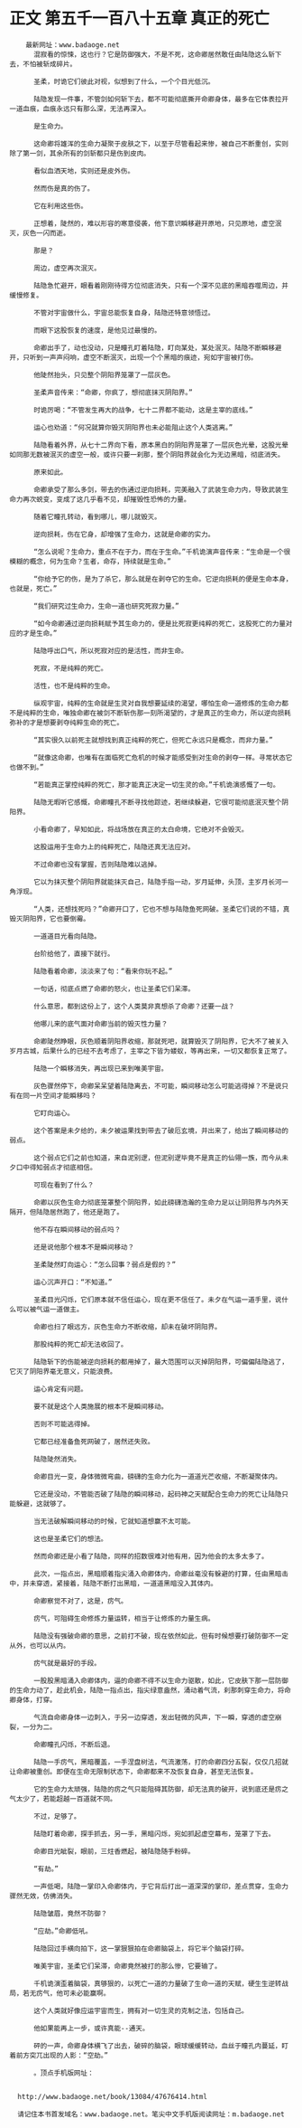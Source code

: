 # 正文 第五千一百八十五章 真正的死亡
        最新网址：www.badaoge.net
          混寂看的惊悚，这也行？它是防御强大，不是不死，这命卿居然敢任由陆隐这么斩下去，不怕被斩成碎片。
      
          圣柔，时诡它们彼此对视，似想到了什么，一个个目光低沉。
      
          陆隐发现一件事，不管剑如何斩下去，都不可能彻底撕开命卿身体，最多在它体表拉开一道血痕，血痕永远只有那么深，无法再深入。
      
          是生命力。
      
          这命卿将雄浑的生命力凝聚于皮肤之下，以至于尽管看起来惨，被自己不断重创，实则除了第一剑，其余所有的剑斩都只是伤到皮肉。
      
          看似血洒天地，实则还是皮外伤。
      
          然而伤是真的伤了。
      
          它在利用这些伤。
      
          正想着，陡然的，难以形容的寒意侵袭，他下意识瞬移避开原地，只见原地，虚空泯灭，灰色一闪而逝。
      
          那是？
      
          周边，虚空再次泯灭。
      
          陆隐急忙避开，眼看着刚刚待得方位彻底消失，只有一个深不见底的黑暗吞噬周边，并缓慢修复。
      
          不管对宇宙做什么，宇宙总能恢复自身，陆隐还特意领悟过。
      
          而眼下这股恢复的速度，是他见过最慢的。
      
          命卿出手了，动也没动，只是瞳孔盯着陆隐，盯向某处，某处泯灭。陆隐不断瞬移避开，只听到一声声闷响，虚空不断泯灭，出现一个个黑暗的痕迹，宛如宇宙被打伤。
      
          他陡然抬头，只见整个阴阳界笼罩了一层灰色。
      
          圣柔声音传来：“命卿，你疯了，想彻底抹灭阴阳界。”
      
          时诡厉喝：“不管发生再大的战争，七十二界都不能动，这是主宰的底线。”
      
          运心也劝道：“何况就算你毁灭阴阳界也未必能阻止这个人类逃离。”
      
          陆隐看着外界，从七十二界向下看，原本黑白的阴阳界笼罩了一层灰色光晕，这股光晕如同那无数被泯灭的虚空一般，或许只要一刹那，整个阴阳界就会化为无边黑暗，彻底消失。
      
          原来如此。
      
          命卿承受了那么多剑，带去的伤通过逆向损耗，完美融入了武装生命力内，导致武装生命力再次蜕变，变成了这几乎看不见，却摧毁性恐怖的力量。
      
          随着它瞳孔转动，看到哪儿，哪儿就毁灭。
      
          逆向损耗，伤在它身，却增强了生命力，这就是命卿的实力。
      
          “怎么说呢？生命力，重点不在于力，而在于生命。”千机诡演声音传来：“生命是一个很模糊的概念，何为生命？生者，命存，持续就是生命。”
      
          “你给予它的伤，是为了杀它，那么就是在剥夺它的生命。它逆向损耗的便是生命本身，也就是，死亡。”
      
          “我们研究过生命力，生命一道也研究死寂力量。”
      
          “如今命卿通过逆向损耗赋予其生命力的，便是比死寂更纯粹的死亡，这股死亡的力量对应的才是生命。”
      
          陆隐呼出口气，所以死寂对应的是活性，而非生命。
      
          死寂，不是纯粹的死亡。
      
          活性，也不是纯粹的生命。
      
          纵观宇宙，纯粹的生命就是生灵对自我想要延续的渴望，哪怕生命一道修炼的生命力都不是纯粹的生命，唯独命卿在被剑不断斩伤那一刻所渴望的，才是真正的生命力，所以逆向损耗弥补的才是想要剥夺纯粹生命的死亡。
      
          “其实很久以前死主就想找到真正纯粹的死亡，但死亡永远只是概念，而非力量。”
      
          “就像这命卿，也唯有在面临死亡危机的时候才能感受到对生命的剥夺一样。寻常状态它也做不到。”
      
          “若能真正掌控纯粹的死亡，那才能真正决定一切生灵的命。”千机诡演感慨了一句。
      
          陆隐无暇听它感慨，命卿瞳孔不断寻找他踪迹，若继续躲避，它很可能彻底泯灭整个阴阳界。
      
          小看命卿了，早知如此，将战场放在真正的太白命境，它绝对不会毁灭。
      
          这股运用于生命力上的纯粹死亡，陆隐还真无法应对。
      
          不过命卿也没有掌握，否则陆隐难以逃掉。
      
          它以为抹灭整个阴阳界就能抹灭自己，陆隐手指一动，岁月延伸，头顶，主岁月长河一角浮现。
      
          “人类，还想找死吗？”命卿开口了，它也不想与陆隐鱼死网破。圣柔它们说的不错，真毁灭阴阳界，它也要倒霉。
      
          一道道目光看向陆隐。
      
          台阶给他了，直接下就行。
      
          陆隐看着命卿，淡淡来了句：“看来你玩不起。”
      
          一句话，彻底点燃了命卿的怒火，也让圣柔它们呆滞。
      
          什么意思，都到这份上了，这个人类莫非真想杀了命卿？还要一战？
      
          他哪儿来的底气面对命卿当前的毁灭性力量？
      
          命卿陡然睁眼，灰色顺着阴阳界收缩，那就死吧，就算毁灭了阴阳界，它大不了被关入岁月古城，后果什么的已经不去考虑了，主宰之下皆为蝼蚁，等再出来，一切又都恢复正常了。
      
          陆隐一个瞬移消失，再出现已来到唯美宇宙。
      
          灰色骤然停下，命卿呆呆望着陆隐离去，不可能，瞬间移动怎么可能逃得掉？不是说只有在同一片空间才能瞬移吗？
      
          它盯向运心。
      
          这个答案是未夕给的，未夕被运果找到带去了破厄玄境，并出来了，给出了瞬间移动的弱点。
      
          这个弱点它们之前也知道，来自泥别逻，但泥别逻毕竟不是真正的仙翎一族，而今从未夕口中得知弱点才彻底相信。
      
          可现在看到了什么？
      
          命卿以灰色生命力彻底笼罩整个阴阳界，如此磅礴浩瀚的生命力足以让阴阳界与内外天隔开，但陆隐居然跑了，他还是跑了。
      
          他不存在瞬间移动的弱点吗？
      
          还是说他那个根本不是瞬间移动？
      
          圣柔陡然盯向运心：“怎么回事？弱点是假的？”
      
          运心沉声开口：“不知道。”
      
          圣柔目光闪烁，它们原本就不信任运心，现在更不信任了。未夕在气运一道手里，说什么可以被气运一道做主。
      
          命卿也扫了眼远方，灰色生命力不断收缩，却未在破坏阴阳界。
      
          那股纯粹的死亡却无法收回了。
      
          陆隐斩下的伤能被逆向损耗的都用掉了，最大范围可以灭掉阴阳界，可偏偏陆隐逃了，它灭了阴阳界毫无意义，只能浪费。
      
          运心肯定有问题。
      
          要不就是这个人类施展的根本不是瞬间移动。
      
          否则不可能逃得掉。
      
          它都已经准备鱼死网破了，居然还失败。
      
          陆隐陡然消失。
      
          命卿目光一变，身体微微弯曲，磅礴的生命力化为一道道光芒收缩，不断凝聚体内。
      
          它还是没动，不管能否破了陆隐的瞬间移动，起码神之天赋配合生命力的死亡让陆隐只能躲避，这就够了。
      
          当无法破解瞬间移动的时候，它就知道想赢不太可能。
      
          这也是圣柔它们的想法。
      
          然而命卿还是小看了陆隐，同样的招数很难对他有用，因为他会的太多太多了。
      
          此次，一指点出，黑暗顺着指尖涌入命卿体内，命卿丝毫没有躲避的打算，任由黑暗击中，并未穿透，紧接着，陆隐不断打出黑暗，一道道黑暗没入其体内。
      
          命卿察觉不对了，这是，疠气。
      
          疠气，可阻碍生命修炼力量运转，相当于让修炼的力量生病。
      
          陆隐没有强破命卿的意思，之前打不破，现在依然如此，但有时候想要打破防御不一定从外，也可以从内。
      
          疠气就是最好的手段。
      
          一股股黑暗涌入命卿体内，逼的命卿不得不以生命力驱散，如此，它皮肤下那一层防御的生命力动了，趁此机会，陆隐一指点出，指尖绿意盎然，涌动着气流，刹那刺穿生命力，将命卿身体，打穿。
      
          气流自命卿身体一边刺入，于另一边穿透，发出轻微的风声，下一瞬，穿透的虚空崩裂，一分为二。
      
          命卿瞳孔闪烁，不断后退。
      
          陆隐一手疠气，黑暗覆盖，一手涅盘树法，气流激荡，打的命卿四分五裂，仅仅几招就让命卿被重创。即便在生命无限制状态下，命卿都来不及恢复自身，甚至无法恢复。
      
          它的生命力太顽强，陆隐的疠之气只能阻碍其防御，却无法真的破开，说到底还是疠之气太少了，若能超越一百道就不同。
      
          不过，足够了。
      
          陆隐盯着命卿，探手抓去，另一手，黑暗闪烁，宛如抓起虚空幕布，笼罩了下去。
      
          命卿目光眦裂，眼前，三炷香燃起，被陆隐随手粉碎。
      
          “有劫。”
      
          一声低喝，陆隐一掌印入命卿体内，于它背后打出一道深深的掌印，差点贯穿，生命力骤然无效，仿佛消失。
      
          陆隐皱眉，竟然不防御？
      
          “应劫。”命卿低吼。
      
          陆隐回过手横向拍下，这一掌狠狠拍在命卿脑袋上，将它半个脑袋打碎。
      
          唯美宇宙，圣柔它们呆滞，命卿竟然被打的那么惨，它要输了。
      
          千机诡演歪着脑袋，真够狠的，以死亡一道的力量破了生命一道的天赋，硬生生逆转战局，若无疠气，他可未必能赢啊。
      
          这个人类就好像应运宇宙而生，拥有对一切生灵的克制之法，包括自己。
      
          他如果能再上一步，或许真能--通天。
      
          砰的一声，命卿身体横飞了出去，破碎的脑袋，眼球缓缓转动，血丝于瞳孔内蔓延，盯着前方突兀出现的人影：“空劫。”
      
          。顶点手机版网址：
      
      
      http://www.badaoge.net/book/13084/47676414.html
      
      请记住本书首发域名：www.badaoge.net。笔尖中文手机版阅读网址：m.badaoge.net